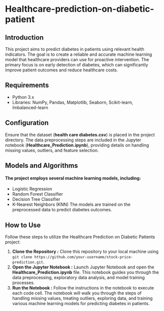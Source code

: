 # Healthcare-prediction-on-diabetic-patient

## Introduction
This project aims to predict diabetes in patients using relevant health indicators. The goal is to create a reliable and accurate machine learning model that healthcare providers can use for proactive intervention. The primary focus is on early detection of diabetes, which can significantly improve patient outcomes and reduce healthcare costs.

## Requirements
- Python 3.x
- Libraries: NumPy, Pandas, Matplotlib, Seaborn, Scikit-learn, Imbalanced-learn

## Configuration
Ensure that the dataset (**health care diabetes.csv**) is placed in the project directory. The data preprocessing steps are included in the Jupyter notebook (**Healthcare_Prediction.ipynb**), providing details on handling missing values, outliers, and feature selection.

## Models and Algorithms
#### The project employs several machine learning models, including:
- Logistic Regression
- Random Forest Classifier
- Decision Tree Classifier
- K-Nearest Neighbors (KNN)
The models are trained on the preprocessed data to predict diabetes outcomes.

## How to Use
Follow these steps to utilize the Healthcare Prediction on Diabetic Patients project:
1. **Clone the Repository :** Clone this repository to your local machine using `git clone https://github.com/your-username/stock-price-prediction.git`.
2. **Open the Jupyter Notebook :** Launch Jupyter Notebook and open the **Healthcare_Prediction.ipynb** file. This notebook guides you through the data preprocessing, exploratory data analysis, and model training processes.
3. **Run the Notebook :** Follow the instructions in the notebook to execute each code cell. The notebook will walk you through the steps of handling missing values, treating outliers, exploring data, and training various machine learning models for predicting diabetes in patients.


 

